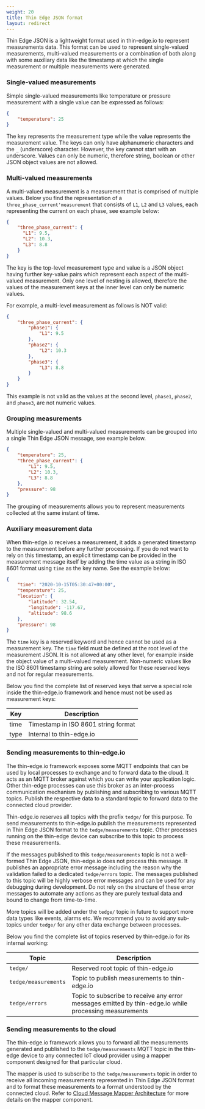 ```yaml
---
weight: 20
title: Thin Edge JSON format
layout: redirect
---
```


Thin Edge JSON is a lightweight format used in thin-edge.io to represent measurements data. This format can be used to represent single-valued measurements, multi-valued measurements or a combination of both along with some auxiliary data like the timestamp at which the single measurement or multiple measurements were generated.

### Single-valued measurements

Simple single-valued measurements like temperature or pressure measurement with a single value can be expressed as follows:

```json
{
    "temperature": 25
}
```

The key represents the measurement type while the value represents the measurement value. The keys can only have alphanumeric characters and the `_` (underscore) character. However, the key cannot start with an underscore. Values can only be numeric, therefore string, boolean or other JSON object values are not allowed.

### Multi-valued measurements

A multi-valued measurement is a measurement that is comprised of multiple values. Below you find the representation of a `three_phase_current'measurement` that consists of `L1`, `L2` and `L3` values, each representing the current on each phase, see example below:

```json
{
    "three_phase_current": {
      "L1": 9.5,
      "L2": 10.3,
      "L3": 8.8
    }
}
```

The key is the top-level measurement type and value is a JSON object having further key-value pairs which represent each aspect of the multi-valued measurement. Only one level of nesting is allowed, therefore the values of the measurement keys at the inner level can only be numeric values.

For example, a multi-level measurement as follows is NOT valid:

```json
{
    "three_phase_current": {
        "phase1": {
            "L1": 9.5
        },
        "phase2": {
            "L2": 10.3
        },
        "phase3": {
            "L3": 8.8
        }
    }
}
```

This example is not valid as the values at the second level, `phase1`, `phase2`, and `phase3`, are not numeric values.

### Grouping measurements

Multiple single-valued and multi-valued measurements can be grouped into a single Thin Edge JSON message, see example below.

```json
{
    "temperature": 25,
    "three_phase_current": {
        "L1": 9.5,
        "L2": 10.3,
        "L3": 8.8
    },
    "pressure": 98
}
```

The grouping of measurements allows you to represent measurements collected at the same instant of time.

### Auxiliary measurement data

When thin-edge.io receives a measurement, it adds a generated timestamp to the measurement before any further processing. If you do not want to rely on this timestamp, an explicit timestamp can be provided in the measurement message itself by adding the time value as a string in ISO 8601 format using `time` as the key name. See the example below:

```json
{
    "time": "2020-10-15T05:30:47+00:00",
    "temperature": 25,
    "location": {
        "latitude": 32.54,
        "longitude": -117.67,
        "altitude": 98.6
    },
    "pressure": 98
}
```

The `time` key is a reserved keyword and hence cannot be used as a measurement key. The `time` field must be defined at the root level of the measurement JSON. It is not allowed at any other level, for example inside the object value of a multi-valued measurement. Non-numeric values like the ISO 8601 timestamp string are solely allowed for these reserved keys and not for regular measurements.

Below you find the complete list of reserved keys that serve a special role inside the thin-edge.io framework and hence must not be used as measurement keys:

| Key | Description |
| --- | --- |
| time | Timestamp in ISO 8601 string format |
| type | Internal to thin-edge.io |

### Sending measurements to thin-edge.io

The thin-edge.io framework exposes some MQTT endpoints that can be used by local processes to exchange and to forward data to the cloud. It acts as an MQTT broker against which you can write your application logic. Other thin-edge processes can use this broker as an inter-process communication mechanism by publishing and subscribing to various MQTT topics. Publish the respective data to a standard topic to forward data to the connected cloud provider.

Thin-edge.io reserves all topics with the prefix `tedge/` for this purpose. To send measurements to thin-edge.io publish the measurements represented in Thin Edge JSON format to the `tedge/measurements` topic. Other processes running on the thin-edge device can subscribe to this topic to process these measurements.

If the messages published to this `tedge/measurements` topic is not a well-formed Thin Edge JSON, thin-edge.io does not process this message. It publishes an appropriate error message including the reason why the validation failed to a dedicated `tedge/errors` topic. The messages published to this topic will be highly verbose error messages and can be used for any debugging during development. Do not rely on the structure of these error messages to automate any actions as they are purely textual data and bound to change from time-to-time.

More topics will be added under the `tedge/` topic in future to support more data types like events, alarms etc. We recommend you to avoid any sub-topics under `tedge/` for any other data exchange between processes.

Below you find the complete list of topics reserved by thin-edge.io for its internal working:

| Topic | Description |
| --- | --- |
| `tedge/` | Reserved root topic of thin-edge.io |
| `tedge/measurements` | Topic to publish measurements to thin-edge.io |
| `tedge/errors` | Topic to subscribe to receive any error messages emitted by thin-edge.io while processing measurements|

### Sending measurements to the cloud

The thin-edge.io framework allows you to forward all the measurements generated and published to the `tedge/measurements` MQTT topic in the thin-edge device to any connected IoT cloud provider using a mapper component designed for that particular cloud.

The mapper is used to subscribe to the `tedge/measurements` topic in order to receive all incoming measurements represented in Thin Edge JSON format and to format these measurements to a format understood by the connected cloud. Refer to [Cloud Message Mapper Architecture](#mapper) for more details on the mapper component.
